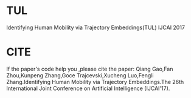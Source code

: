 # TUL
Identifying Human Mobility via Trajectory Embeddings(TUL) IJCAI 2017
# CITE
If the paper's code help you ,please cite the paper:
Qiang Gao,Fan Zhou,Kunpeng Zhang,Goce Trajcevski,Xucheng Luo,Fengli Zhang.Identifying Human Mobility via Trajectory Embeddings.The 26th International Joint Conference on Artificial Intelligence (IJCAI'17).
